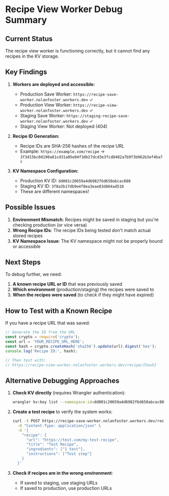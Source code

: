 # Recipe View Worker Debug Summary

## Current Status

The recipe view worker is functioning correctly, but it cannot find any recipes in the KV storage.

## Key Findings

1. **Workers are deployed and accessible:**
   - Production Save Worker: `https://recipe-save-worker.nolanfoster.workers.dev` ✓
   - Production View Worker: `https://recipe-view-worker.nolanfoster.workers.dev` ✓
   - Staging Save Worker: `https://staging-recipe-save-worker.nolanfoster.workers.dev` ✓
   - Staging View Worker: Not deployed (404)

2. **Recipe ID Generation:**
   - Recipe IDs are SHA-256 hashes of the recipe URL
   - Example: `https://example.com/recipe` → `3f3d15bc0d190a81cd31a05e04f3db27dcd3e3fcd8402a7b9f3b962b3ef4ba7c`

3. **KV Namespace Configuration:**
   - Production KV ID: `dd001c20659a4d6982f6d650abcac880`
   - Staging KV ID: `3f8a3b17db9e4f8ea3eae83d864ad518`
   - These are different namespaces!

## Possible Issues

1. **Environment Mismatch**: Recipes might be saved in staging but you're checking production (or vice versa)
2. **Wrong Recipe IDs**: The recipe IDs being tested don't match actual stored recipes
3. **KV Namespace Issue**: The KV namespace might not be properly bound or accessible

## Next Steps

To debug further, we need:

1. **A known recipe URL or ID** that was previously saved
2. **Which environment** (production/staging) the recipes were saved to
3. **When the recipes were saved** (to check if they might have expired)

## How to Test with a Known Recipe

If you have a recipe URL that was saved:

```javascript
// Generate the ID from the URL
const crypto = require('crypto');
const url = 'YOUR_RECIPE_URL_HERE';
const hash = crypto.createHash('sha256').update(url).digest('hex');
console.log('Recipe ID:', hash);

// Then test with:
// https://recipe-view-worker.nolanfoster.workers.dev/recipe/{hash}
```

## Alternative Debugging Approaches

1. **Check KV directly** (requires Wrangler authentication):
   ```bash
   wrangler kv:key list --namespace-id=dd001c20659a4d6982f6d650abcac880
   ```

2. **Create a test recipe** to verify the system works:
   ```bash
   curl -X POST https://recipe-save-worker.nolanfoster.workers.dev/recipe/save \
     -H "Content-Type: application/json" \
     -d '{
       "recipe": {
         "url": "https://test.com/my-test-recipe",
         "title": "Test Recipe",
         "ingredients": ["1 test"],
         "instructions": ["Test step"]
       }
     }'
   ```

3. **Check if recipes are in the wrong environment**:
   - If saved to staging, use staging URLs
   - If saved to production, use production URLs